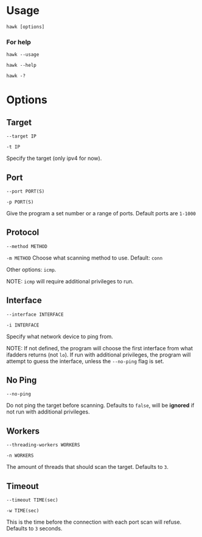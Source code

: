 # Usage
`hawk [options]`
### For help
`hawk --usage`

`hawk --help`

`hawk -?`

# Options
## Target
`--target IP`

`-t IP`

Specify the target (only ipv4 for now).

## Port
`--port PORT(S)`

`-p PORT(S)`

Give the program a set number or a range of ports. Default ports are `1-1000`


## Protocol
`--method METHOD`


`-m METHOD` Choose what scanning method to use.
Default: `conn`


Other options: `icmp`.


NOTE: `icmp` will require additional privileges to run.


## Interface
`--interface INTERFACE`

`-i INTERFACE`

Specify what network device to ping from.

NOTE: If not defined, the program will choose the first interface from what ifadders returns (not `lo`).
If run with additional privileges, the program will attempt to guess the interface, unless the `--no-ping` flag is set.

## No Ping
`--no-ping`

Do not ping the target before scanning. Defaults to `false`, will be **ignored** if not run with additional privileges.

## Workers
`--threading-workers WORKERS`

`-n WORKERS`

The amount of threads that should scan the target. Defaults to `3`.

## Timeout
`--timeout TIME(sec)`

`-w TIME(sec)`

This is the time before the connection with each port scan will refuse. Defaults to `3` seconds.
